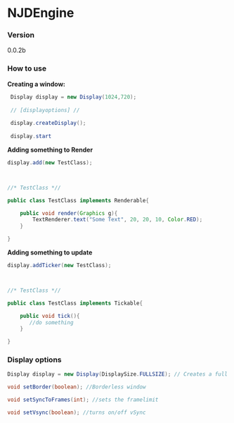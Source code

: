 # NJDEngine


### Version
0.0.2b

### How to use

 
**Creating a window:**
```Java
 Display display = new Display(1024,720);
 
 // [displayoptions] //
 
 display.createDisplay();
 
 display.start
```

 
**Adding something to Render**
```Java
display.add(new TestClass);



//* TestClass *//

public class TestClass implements Renderable{

    public void render(Graphics g){
        TextRenderer.text("Some Text", 20, 20, 10, Color.RED);
    }

}
```

**Adding something to update**
```java
display.addTicker(new TestClass);



//* TestClass *//

public class TestClass implements Tickable{

    public void tick(){
       //do something
    }

}
```


### Display options

```Java
Display display = new Display(DisplaySize.FULLSIZE); // Creates a full sized window

void setBorder(boolean); //Borderless window

void setSyncToFrames(int); //sets the framelimit

void setVsync(boolean); //turns on/off vSync

```
